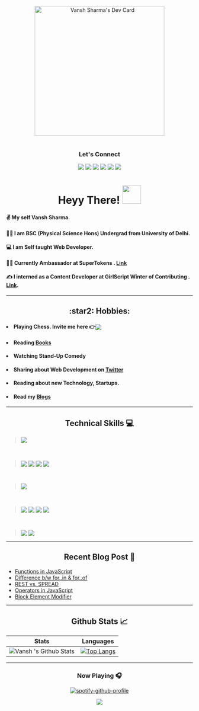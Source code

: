 <!--Gif-->

<div align="center">
<a href="https://app.daily.dev/Vansh_sharma"><img src="https://api.daily.dev/devcards/279d4ebc82c341388624e9a2aef4fbd1.png?r=kce"  width="350" alt="Vansh Sharma's Dev Card"/></a></div>

<!-- Contact -->
<br>
<div align="center">
<h3>Let's Connect</h3>

[![](https://img.shields.io/badge/Twitter-1DA1F2?style=for-the-badge&logo=twitter&logoColor=white)](https://twitter.com/Vanshsh2701) 
[![](https://img.shields.io/badge/LinkedIn-0077B5?style=for-the-badge&logo=linkedin&logoColor=white)](https://www.linkedin.com/in/vanshsharma27/) 
[![](https://img.shields.io/badge/Gmail-D14836?style=for-the-badge&logo=gmail&logoColor=white)](mailto:vanshsharma9354@gmail.com)
[![](https://img.shields.io/badge/Codepen-A89DDD?style=for-the-badge&logo=codepen&logoColor=black)](https://codepen.io/vanshsh)
[![](https://img.shields.io/badge/CodeSandbox-624763?style=for-the-badge&logo=codesandbox&logoColor=black)](https://codesandbox.io/dashboard/home?workspace=d5d2cd62-59c4-4472-b528-c790da428f56)
[![](https://img.shields.io/badge/dev.to-23b065?style=for-the-badge&logo=dev.to&logoColor=black)](https://dev.to/vanshsh)

</div>


<!--Intro-->
<div align="center"><h1> Heyy There! <img src="https://media.tenor.com/images/f580b40a349dcb2d7cb93573e2329061/tenor.gif" width="50"/>
</h1></div>

#### ✌️ My self **Vansh Sharma**. 

#### 👨‍🎓 I am **BSC (Physical Science Hons)** Undergrad from University of Delhi.

#### 💻 I am Self taught **Web Developer**. 

#### 👨‍💻 Currently Ambassador at **SuperTokens** . [Link](https://twitter.com/Vanshsh2701/status/1483798876293570561?s=20&t=IWc3VX4VfwZeyDcyG8W7bg)

#### ✍️  I interned as a Content Developer at **GirlScript Winter of Contributing** . [Link](https://twitter.com/Vanshsh2701/status/1485265247371870215?s=20&t=TN4jg1Vh48anoQopECaVBg).


***

<!-- Hobbies -->

<div align="center"><h2> :star2: Hobbies: </h2></div> 

#### <li> Playing Chess. Invite me here :point_right:<a href="https://www.chess.com/member/vanshsh2701" target="_blank" /><img align="center" src="https://img.icons8.com/clouds/50/000000/rook.png"/></a></li>

#### <li>Reading [Books](https://vanshsharma.notion.site/BOOKS-3cf56cc10db54509a197fc63cf4a3a5c) </li>

#### <li> Watching Stand-Up Comedy</li>

#### <li> Sharing about Web Development on [Twitter](https://twitter.com/Vanshsh2701)</li>

#### <li>Reading about new Technology, Startups.</li>

#### <li>Read my [Blogs](https://vanshsharma.hashnode.dev/)  </li>

****

<!--Technical skills-->
<div align="center"><h2> Technical Skills 💻 </h2> </div>



>  <img align="center" src="https://img.shields.io/badge/javascript-ffff00.svg?style=for-the-badge&logo=javascript&logoColor=000000"/>


<br />

>   <img align="center" src="https://img.shields.io/badge/html5-%23E34F26.svg?style=for-the-badge&logo=html5&logoColor=white"/> <!-- CSS 3 --> <img align="center" src="https://img.shields.io/badge/css3-%231572B6.svg?style=for-the-badge&logo=css3&logoColor=white"/>  <!-- React --><img align="center" src="https://img.shields.io/badge/react-%2320232a.svg?style=for-the-badge&logo=react&logoColor=%2361DAFB"/> <!-- Sass --> <img align="center" src="https://img.shields.io/badge/SASS-hotpink.svg?style=for-the-badge&logo=SASS&logoColor=white"/>

<br />

> <img align="center" src="https://img.shields.io/badge/firebase-%23039BE5.svg?style=for-the-badge&logo=firebase"/>

<br />


> <img align="center" src="https://img.shields.io/badge/bootstrap-white.svg?style=for-the-badge&logo=bootstrap&logoColor=white)"/> <!-- Tailwind CSS -->  <img align="center" src="https://img.shields.io/badge/tailwindcss-%2338B2AC.svg?style=for-the-badge&logo=tailwind-css&logoColor=white"/> <!-- Redux --> <img align="center" src="https://img.shields.io/badge/redux-%23593d88.svg?style=for-the-badge&logo=redux&logoColor=white"/> <!--Router  --> <img align="center" src="https://img.shields.io/badge/React_Router-CA4245?style=for-the-badge&logo=react-router&logoColor=white"/>

<br />

>  <img align="center" src="https://img.shields.io/badge/git-%23F05033.svg?style=for-the-badge&logo=git&logoColor=white"/> <!-- VS Code --> <img align="center" src="https://img.shields.io/badge/Visual%20Studio%20Code-0078d7.svg?style=for-the-badge&logo=visual-studio-code&logoColor=white"/>
***


## <div align ="center"> Recent Blog Post :pencil: </div>
<!-- HASHNODE:START -->
- [Functions in JavaScript](https://vanshsharma.hashnode.dev/functions-in-javascript)
- [Difference b/w for..in &amp; for..of](https://vanshsharma.hashnode.dev/difference-bw-forin-and-forof)
- [REST vs. SPREAD](https://vanshsharma.hashnode.dev/rest-vs-spread)
- [Operators in JavaScript](https://vanshsharma.hashnode.dev/operators-in-javascript)
- [Block Element Modifier](https://vanshsharma.hashnode.dev/block-element-modifier)
<!-- HASHNODE:END -->

---

<!--Github Stats-->
 <div align="center"><h2>Github Stats 📈 </h2>

Stats | Languages
------| ----------
![Vansh 's Github Stats](https://github-readme-stats.vercel.app/api?username=VanshSh&show_icons=true&theme=midnight-purple&text_color=BD632F) |  [![Top Langs](https://github-readme-stats.vercel.app/api/top-langs/?username=VanshSh&theme=midnight-purple&langs_count=5&text_color=BD632F)](https://github.com/anuraghazra/github-readme-stats)

---

### Now Playing 🎧

[![spotify-github-profile](https://spotify-github-profile.vercel.app/api/view?uid=31mwijo66vdfifxyddp3zvwtyxki&cover_image=true&theme=novatorem&bar_color=ffffff&bar_color_cover=false)](https://www.spotify.com/in-en/account/overview/?utm_source=spotify&utm_medium=menu&utm_campaign=your_account)
<br/>
 
<p align='center'><img src='https://visitor-badge.laobi.icu/badge?page_id=VanshSh'></p>
